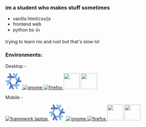 ### im a student who makes stuff sometimes
- vanilla html/css/js
- frontend web
- python bs 👍

trying to learn nix and rust but that's slow lol

### Environments:
Desktop -
<p align="left">
<a href="https://nixos.org/" target="_blank" rel="noreferrer"> <img src="https://raw.githubusercontent.com/NixOS/nixos-artwork/ac04f06feb980e048b4ab2a7ca32997984b8b5ae/logo/nix-snowflake.svg" alt="nixos" width="50" height="50"/> </a>
<a href="https://www.gnome.org/" target="_blank" rel="noreferrer"> <img src="https://upload.wikimedia.org/wikipedia/commons/3/39/Gnomelogo-footprint.svg" alt="gnome" width="50" height="50"/> </a>
<a href="https://www.mozilla.org/en-US/firefox/" target="_blank" rel="noreferrer"> <img src="https://hg.mozilla.org/mozilla-central/raw-file/tip/browser/branding/official/content/about-logo.svg" alt="firefox" width="50" height="50"/> </a>
<a href="https://code.visualstudio.com/" target="_blank" rel="norefferer"><img src="https://upload.wikimedia.org/wikipedia/commons/9/9a/Visual_Studio_Code_1.35_icon.svg" width="50" height="50"/></a>
<a href="https://vim.org" target="_blank" rel="norefferer"><img src="https://www.vim.org/images/vimlogo.svg" width="50" height="50"></a>
</p>

Mobile -
<p align="left">
<a href="https://frame.work/" target="_blank" rel="noreferrer"> <img src="https://avatars.githubusercontent.com/u/58124942?s=200&v=4" alt="framework laptop" width="50" height="50"/> </a>
<a href="https://nixos.org/" target="_blank" rel="noreferrer"> <img src="https://raw.githubusercontent.com/NixOS/nixos-artwork/ac04f06feb980e048b4ab2a7ca32997984b8b5ae/logo/nix-snowflake.svg" alt="nixos" width="50" height="50"/> </a>
<a href="https://www.gnome.org/" target="_blank" rel="noreferrer"> <img src="https://upload.wikimedia.org/wikipedia/commons/3/39/Gnomelogo-footprint.svg" alt="gnome" width="50" height="50"/> </a>
<a href="https://www.mozilla.org/en-US/firefox/" target="_blank" rel="noreferrer"> <img src="https://hg.mozilla.org/mozilla-central/raw-file/tip/browser/branding/official/content/about-logo.svg" alt="firefox" width="50" height="50"/> </a>
<a href="https://code.visualstudio.com/" target="_blank" rel="norefferer"><img src="https://upload.wikimedia.org/wikipedia/commons/9/9a/Visual_Studio_Code_1.35_icon.svg" width="50" height="50"/></a>
<a href="https://vim.org" target="_blank" rel="norefferer"><img src="https://www.vim.org/images/vimlogo.svg" width="50" height="50"></a>
</p>

<!-- ### Languages / Tools -->
<!-- [![My Skills](https://skillicons.dev/icons?i=html,css,js,ts,nodejs,svelte,python,nix)](https://skillicons.dev) <br> -->
